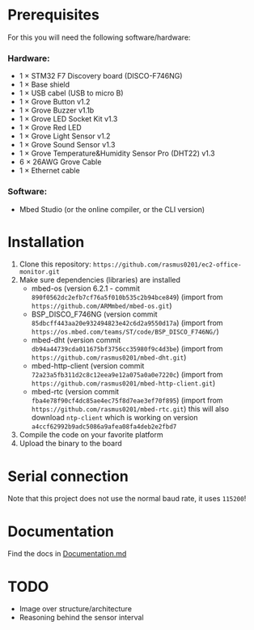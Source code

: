 # Prerequisites
For this you will need the following software/hardware:

### Hardware:
- 1 &times; STM32 F7 Discovery board (DISCO-F746NG)
- 1 &times; Base shield
- 1 &times; USB cabel (USB to micro B)
- 1 &times; Grove Button v1.2
- 1 &times; Grove Buzzer v1.1b
- 1 &times; Grove LED Socket Kit v1.3
- 1 &times; Grove Red LED
- 1 &times; Grove Light Sensor v1.2 
- 1 &times; Grove Sound Sensor v1.3 
- 1 &times; Grove Temperature&Humidity Sensor Pro (DHT22) v1.3
- 6 &times; 26AWG Grove Cable
- 1 &times; Ethernet cable

### Software:
- Mbed Studio (or the online compiler, or the CLI version)

# Installation
1. Clone this repository: `https://github.com/rasmus0201/ec2-office-monitor.git`
2. Make sure dependencies (libraries) are installed
   - mbed-os (version 6.2.1 - commit `890f0562dc2efb7cf76a5f010b535c2b94bce849`) (import from `https://github.com/ARMmbed/mbed-os.git`)
   - BSP_DISCO_F746NG (version commit `85dbcff443aa20e932494823e42c6d2a9550d17a`) (import from `https://os.mbed.com/teams/ST/code/BSP_DISCO_F746NG/`)
   - mbed-dht (version commit `db94a44739cda011675bf3756cc35980f9c4d3be`) (import from `https://github.com/rasmus0201/mbed-dht.git`)
   - mbed-http-client (version commit `72a23a5fb311d2c8c12eea9e12a075a0a0e7220c`) (import from `https://github.com/rasmus0201/mbed-http-client.git`)
   - mbed-rtc (version commit `fba4e78f90cf4dc85ae4ec75f8d7eae3ef70f895`) (import from `https://github.com/rasmus0201/mbed-rtc.git`) this will also download `ntp-client` which is working on version `a4ccf62992b9adc5086a9afea08fa4deb2e2fbd7` 
3. Compile the code on your favorite platform
4. Upload the binary to the board

# Serial connection
Note that this project does not use the normal baud rate, it uses `115200`!

# Documentation
Find the docs in [Documentation.md](Documentation.md)


# TODO 

- Image over structure/architecture
- Reasoning behind the sensor interval